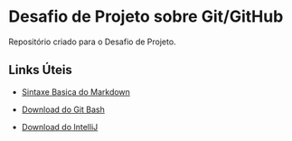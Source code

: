 # Desafio de Projeto sobre Git/GitHub

Repositório criado para o Desafio de Projeto.

## Links Úteis

- [Sintaxe Basica do Markdown](https://www.markdownguide.org/basic-syntax/)

- [Download do Git Bash](https://git-scm.com/downloads)

- [Download do IntelliJ](https://www.jetbrains.com/idea/download/#section=windows)

